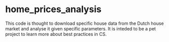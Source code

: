 # home_prices_analysis

This code is thought to download specific house data from the Dutch house market and analyse it given specific parameters.
It is inteded to be a pet project to learn more about best practices in CS.